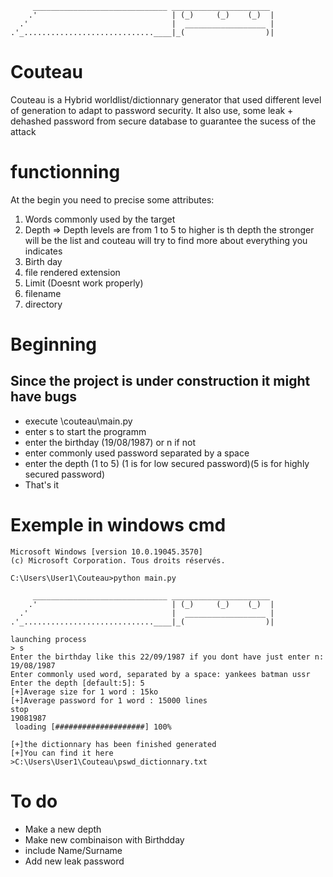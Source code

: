 ```
     ______________________________ ______________________
    .'                              | (_)     (_)    (_)  |
  .'                                |  __________________ |
.'_.............................____|_(                  )|

``` 

# Couteau
Couteau is a Hybrid worldlist/dictionnary generator that used different level of generation to adapt to password security.
It also use, some leak + dehashed password  from secure database to guarantee the sucess of the attack




# functionning
At the begin you need to precise some attributes: 

1. Words commonly used by the target
1. Depth => Depth levels are from 1 to 5 to higher is th depth the stronger will be the list and couteau will try to find more about everything you indicates
1. Birth day
1. file rendered extension
1. Limit (Doesnt work properly)
1. filename
1. directory




# Beginning
## Since the project is under construction it might have bugs
- execute \couteau\main.py
- enter s to start the programm
- enter the birthday (19/08/1987) or n if not
- enter commonly used password separated by a space
- enter the depth (1 to 5) (1 is for low secured password)(5 is for highly secured password)
- That's it



# Exemple in windows cmd
```
Microsoft Windows [version 10.0.19045.3570]
(c) Microsoft Corporation. Tous droits réservés.

C:\Users\User1\Couteau>python main.py

     ______________________________ ______________________
    .'                              | (_)     (_)    (_)  |
  .'                                |  __________________ |
.'_.............................____|_(                  )|

launching process
> s
Enter the birthday like this 22/09/1987 if you dont have just enter n: 19/08/1987
Enter commonly used word, separated by a space: yankees batman ussr
Enter the depth [default:5]: 5
[+]Average size for 1 word : 15ko
[+]Average password for 1 word : 15000 lines
stop
19081987
 loading [####################] 100%

[+]the dictionnary has been finished generated
[+]You can find it here
>C:\Users\User1\Couteau\pswd_dictionnary.txt

```

# To do 

- Make a new depth
- Make new combinaison with Birthdday
- include Name/Surname
- Add new leak password


